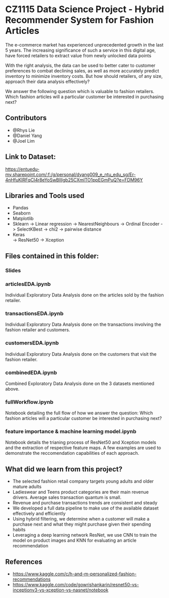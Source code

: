 # CZ1115 Data Science Project - Hybrid Recommender System for Fashion Articles

The e-commerce market has experienced unprecedented growth in the last 5 years. The increasing significance of such a service in this digital age, have forced retailers to extract value from newly unlocked data points

With the right analysis, the data can be used to better cater to customer preferences to combat declining sales, as well as more accurately predict inventory to minimize inventory costs.
But how should retailers, of any size, approach their data analysis effectively?

We answer the following question which is valuable to fashion retailers. Which fashion articles will a particular customer be interested in purchasing next?

## Contributors

- @Rhys Lie
- @Daniel Yang
- @Joel Lim

## Link to Dataset:

https://entuedu-my.sharepoint.com/:f:/g/personal/dyang009_e_ntu_edu_sg/Er-4nHfuKIRFqCI4r8eYoSwBIIIgb25CXmITO1ppEGmPuQ?e=FDM96Y

## Libraries and Tools used

- Pandas
- Seaborn
- Matplotlib
- Sklearn
  -> Linear regression
  -> NearestNeighbours
  -> Ordinal Encoder
  -> SelectKBest
  -> chi2
  -> pairwise distance
- Keras  
  -> ResNet50
  -> Xception

## Files contained in this folder:

### Slides

### articlesEDA.ipynb

Individual Exploratory Data Analysis done on the articles sold by the fashion retailer.

### transactionsEDA.ipynb

Individual Exploratory Data Analysis done on the transactions involving the fashion retailer and customers.

### customersEDA.ipynb

Individual Exploratory Data Analysis done on the customers that visit the fashion retailer.

### combinedEDA.ipynb

Combined Exploratory Data Analysis done on the 3 datasets mentioned above.

### fullWorkflow.ipynb

Notebook detailing the full flow of how we answer the question: Which fashion articles will a particular customer be interested in purchasing next?

### feature importance & machine learning model.ipynb

Notebook details the trianing process of ResNet50 and Xception models and the extraction of respective feature maps. A few examples are used to demonstrate the reccomendation capabilities of each approach.

## What did we learn from this project?

- The selected fashion retail company targets young adults and older mature adults
- Ladieswear and Teens product categories are their main revenue drivers. Average sales transaction quantum is small.
- Revenue and purchase transactions trends are consistent and steady
- We developed a full data pipeline to make use of the available dataset effectively and efficiently
- Using hybrid filtering, we determine when a customer will make a purchase next and what they might purchase given their spending habits
- Leveraging a deep learning network ResNet, we use CNN to train the model on product images and KNN for evaluating an article recommendation

## References

- https://www.kaggle.com/c/h-and-m-personalized-fashion-recommendations
- https://www.kaggle.com/code/gowrishankarin/resnet50-vs-inceptionv3-vs-xception-vs-nasnet/notebook
